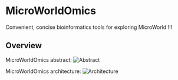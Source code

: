 # MicroWorldOmics
Convenient, concise bioinformatics tools for exploring MicroWorld !!!

## Overview
MicroWorldOmics abstract:
![Abstract](https://github.com/hzaurzli/MicroWorldOmics/assets/47686371/73030aff-ef4f-419b-ba84-2badea90a748)


MicroWorldOmics architecture:
![Architecture](https://github.com/hzaurzli/MicroWorldOmics/assets/47686371/daab177b-ff11-4b6f-bcc5-673d73c86a99)
